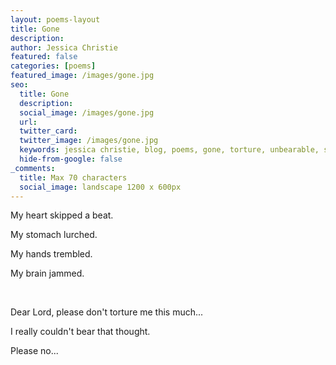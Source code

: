 ```yaml
---
layout: poems-layout
title: Gone
description: 
author: Jessica Christie
featured: false
categories: [poems]
featured_image: /images/gone.jpg
seo:
  title: Gone
  description: 
  social_image: /images/gone.jpg
  url:
  twitter_card:
  twitter_image: /images/gone.jpg
  keywords: jessica christie, blog, poems, gone, torture, unbearable, scared
  hide-from-google: false
_comments:
  title: Max 70 characters
  social_image: landscape 1200 x 600px
---
```

My heart skipped a beat.

My stomach lurched.

My hands trembled.

My brain jammed.

&nbsp;

Dear Lord, please don't torture me this much...

I really couldn't bear that thought.

Please no...

&nbsp;
